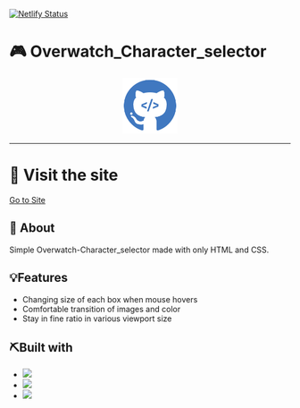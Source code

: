 [![Netlify Status](https://api.netlify.com/api/v1/badges/cd1d7418-bd9b-4a1f-bc84-3e4b80be9d99/deploy-status)](https://app.netlify.com/sites/overwatch-charcter-selec/deploys)

# :video_game: Overwatch_Character_selector

<div align="center">
<img width=" 100px" height=100px src ="./images/markdown_logo.png" alt = "logo">
</div>

---

# :bell: Visit the site

[Go to Site](https://overwatch-charcter-selec.netlify.app/ "Open page")

## 🧐 About

Simple Overwatch-Character_selector made with only HTML and CSS.

## 💡Features

- Changing size of each box when mouse hovers
- Comfortable transition of images and color
- Stay in fine ratio in various viewport size

## ⛏️Built with

- <img src="https://img.shields.io/badge/CSS3-1572B6?style=for-the-badge&logo=css3&logoColor=white">
- <img src="https://img.shields.io/badge/HTML5-E34F26?style=for-the-badge&logo=html5&logoColor=white">
- <img src="https://img.shields.io/badge/VSCode-0078D4?style=for-the-badge&logo=visual%20studio%20code&logoColor=white">
